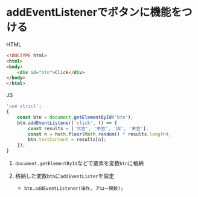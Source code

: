 # addEventListenerでボタンに機能をつける

HTML
```html
<!DOCTYPE html>
<html>
<body>
    <div id="btn">Click</div>
</body>
</html>
```

JS
```javascript
'use strict';
{
    const btn = document.getElementById('btn');
    btn.addEventListener('click', () => {
        const results = ['大吉', '中吉', '凶', '末吉'];
        const n = Math.floor(Math.random() * results.length);
        btn.textContent = results[n]; 
    });
}
```
1. `document.getElementById`などで要素を変数`btn`に格納
2. 格納した変数`btn`に`addEventLister`を設定
    
    - `btn.addEventListener(操作, アロー関数);`